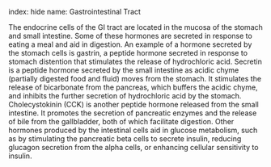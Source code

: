 index: hide
name: Gastrointestinal Tract

The endocrine cells of the GI tract are located in the mucosa of the stomach and small intestine. Some of these hormones are secreted in response to eating a meal and aid in digestion. An example of a hormone secreted by the stomach cells is gastrin, a peptide hormone secreted in response to stomach distention that stimulates the release of hydrochloric acid. Secretin is a peptide hormone secreted by the small intestine as acidic chyme (partially digested food and fluid) moves from the stomach. It stimulates the release of bicarbonate from the pancreas, which buffers the acidic chyme, and inhibits the further secretion of hydrochloric acid by the stomach. Cholecystokinin (CCK) is another peptide hormone released from the small intestine. It promotes the secretion of pancreatic enzymes and the release of bile from the gallbladder, both of which facilitate digestion. Other hormones produced by the intestinal cells aid in glucose metabolism, such as by stimulating the pancreatic beta cells to secrete insulin, reducing glucagon secretion from the alpha cells, or enhancing cellular sensitivity to insulin.
